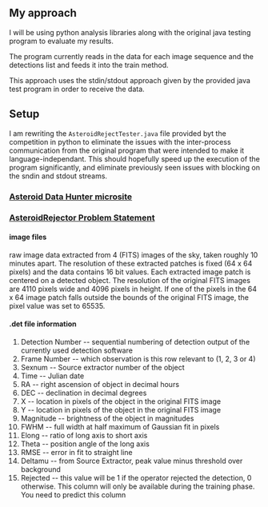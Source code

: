 ## My approach

I will be using python analysis libraries along with the original java testing program to evaluate my results.

The program currently reads in the data for each image sequence and the detections list and feeds it into the train method.

This approach uses the stdin/stdout approach given by the provided java test program in order to receive the data.

## Setup

I am rewriting the `AsteroidRejectTester.java` file provided byt the competition in python to eliminate the issues with the inter-process communication from the original program that were intended to make it language-independant. This should hopefully speed up the execution of the program significantly, and eliminate previously seen issues with blocking on the sndin and stdout streams.

### [Asteroid Data Hunter microsite](http://www.topcoder.com/asteroids/asteroiddatahunter/)

### [AsteroidRejector Problem Statement](http://community.topcoder.com/longcontest/?module=ViewProblemStatement&rd=15948&pm=13093)

#### image files

raw image data extracted from 4 (FITS) images of the sky, taken roughly 10 minutes apart. The resolution of these extracted patches is fixed (64 x 64 pixels) and the data contains 16 bit values. Each extracted image patch is centered on a detected object. The resolution of the original FITS images are 4110 pixels wide and 4096 pixels in height. If one of the pixels in the 64 x 64 image patch falls outside the bounds of the original FITS image, the pixel value was set to 65535.

#### .det file information

1. Detection Number -- sequential numbering of detection output of the currently used detection software
2. Frame Number -- which observation is this row relevant to (1, 2, 3 or 4)
3. Sexnum -- Source extractor number of the object
4. Time -- Julian date
5. RA -- right ascension of object in decimal hours
6. DEC -- declination in decimal degrees
7. X -- location in pixels of the object in the original FITS image
8. Y -- location in pixels of the object in the original FITS image
9. Magnitude -- brightness of the object in magnitudes
10. FWHM -- full width at half maximum of Gaussian fit in pixels
11. Elong -- ratio of long axis to short axis
12. Theta -- position angle of the long axis
13. RMSE -- error in fit to straight line
14. Deltamu -- from Source Extractor, peak value minus threshold over background
15. Rejected -- this value will be 1 if the operator rejected the detection, 0 otherwise. This column will only be available during the training phase. You need to predict this column
